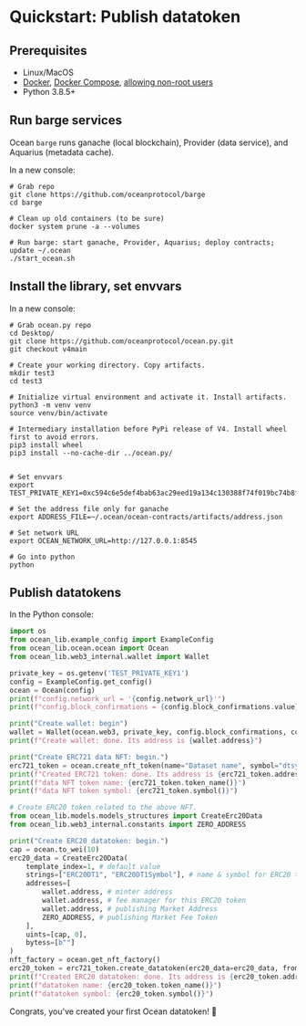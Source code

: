 <!--
Copyright 2021 Ocean Protocol Foundation
SPDX-License-Identifier: Apache-2.0
-->

# Quickstart: Publish datatoken

## Prerequisites

-   Linux/MacOS
-   [Docker](https://docs.docker.com/engine/install/), [Docker Compose](https://docs.docker.com/compose/install/), [allowing non-root users](https://www.thegeekdiary.com/run-docker-as-a-non-root-user/)
-   Python 3.8.5+

## Run barge services

Ocean `barge` runs ganache (local blockchain), Provider (data service), and Aquarius (metadata cache).

In a new console:

```console
# Grab repo
git clone https://github.com/oceanprotocol/barge
cd barge

# Clean up old containers (to be sure)
docker system prune -a --volumes

# Run barge: start ganache, Provider, Aquarius; deploy contracts; update ~/.ocean
./start_ocean.sh
```

## Install the library, set envvars

In a new console:

```console
# Grab ocean.py repo
cd Desktop/
git clone https://github.com/oceanprotocol/ocean.py.git
git checkout v4main

# Create your working directory. Copy artifacts.
mkdir test3
cd test3

# Initialize virtual environment and activate it. Install artifacts.
python3 -m venv venv
source venv/bin/activate

# Intermediary installation before PyPi release of V4. Install wheel first to avoid errors.
pip3 install wheel
pip3 install --no-cache-dir ../ocean.py/


# Set envvars
export TEST_PRIVATE_KEY1=0xc594c6e5def4bab63ac29eed19a134c130388f74f019bc74b8f4389df2837a58

# Set the address file only for ganache
export ADDRESS_FILE=~/.ocean/ocean-contracts/artifacts/address.json

# Set network URL
export OCEAN_NETWORK_URL=http://127.0.0.1:8545

# Go into python
python
```

## Publish datatokens

In the Python console:

```python
import os
from ocean_lib.example_config import ExampleConfig
from ocean_lib.ocean.ocean import Ocean
from ocean_lib.web3_internal.wallet import Wallet

private_key = os.getenv('TEST_PRIVATE_KEY1')
config = ExampleConfig.get_config()
ocean = Ocean(config)
print(f"config.network_url = '{config.network_url}'")
print(f"config.block_confirmations = {config.block_confirmations.value}")

print("Create wallet: begin")
wallet = Wallet(ocean.web3, private_key, config.block_confirmations, config.transaction_timeout)
print(f"Create wallet: done. Its address is {wallet.address}")

print("Create ERC721 data NFT: begin.")
erc721_token = ocean.create_nft_token(name="Dataset name", symbol="dtsymbol", from_wallet=wallet)
print(f"Created ERC721 token: done. Its address is {erc721_token.address}")
print(f"data NFT token name: {erc721_token.token_name()}")
print(f"data NFT token symbol: {erc721_token.symbol()}")

# Create ERC20 token related to the above NFT.
from ocean_lib.models.models_structures import CreateErc20Data
from ocean_lib.web3_internal.constants import ZERO_ADDRESS

print("Create ERC20 datatoken: begin.")
cap = ocean.to_wei(10)
erc20_data = CreateErc20Data(
    template_index=1, # default value
    strings=["ERC20DT1", "ERC20DT1Symbol"], # name & symbol for ERC20 token
    addresses=[
        wallet.address, # minter address
        wallet.address, # fee manager for this ERC20 token
        wallet.address, # publishing Market Address
        ZERO_ADDRESS, # publishing Market Fee Token
    ],
    uints=[cap, 0],
    bytess=[b""]
)
nft_factory = ocean.get_nft_factory()
erc20_token = erc721_token.create_datatoken(erc20_data=erc20_data, from_wallet=wallet)
print(f"Created ERC20 datatoken: done. Its address is {erc20_token.address}")
print(f"datatoken name: {erc20_token.token_name()}")
print(f"datatoken symbol: {erc20_token.symbol()}")
```

Congrats, you've created your first Ocean datatoken! 🐋
